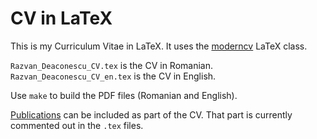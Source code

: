 # CV in LaTeX

This is my Curriculum Vitae in LaTeX.
It uses the [moderncv](https://ctan.org/pkg/moderncv?lang=en) LaTeX class.

`Razvan_Deaconescu_CV.tex` is the CV in Romanian.
`Razvan_Deaconescu_CV_en.tex` is the CV in English.

Use `make` to build the PDF files (Romanian and English).

[Publications](https://github.com/razvand/my-bibtex-publications) can be included as part of the CV.
That part is currently commented out in the `.tex` files.
